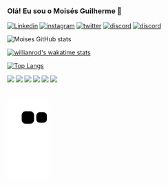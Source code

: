 <div>
	
<h3> Olá! Eu sou o Moisés Guilherme 👋 </h3>
</div>

<div >	
	
[![Linkedin](https://img.shields.io/badge/LinkedIn-0077B5?style=for-the-badge&logo=linkedin&logoColor=white)](https://www.linkedin.com/in/moisesguilherme/)
[![instagram](https://img.shields.io/badge/Instagram-E4405F?style=for-the-badge&logo=instagram&logoColor=white)](https://www.instagram.com/moisesgui23/)
[![twitter](https://img.shields.io/badge/Twitter-1DA1F2?style=for-the-badge&logo=twitter&logoColor=white)](https://twitter.com/Moisesmgo)
[![discord](https://img.shields.io/badge/Discord-7289DA?style=for-the-badge&logo=discord&logoColor=white)](Moisés5898)
[![discord](https://img.shields.io/badge/Gmail-D14836?style=for-the-badge&logo=gmail&logoColor=white)](gmail)
</div>

<div >
	
![Moises GitHub stats](https://github-readme-stats.vercel.app/api?username=moisesgui&show_icons=true&theme=highcontrast)
<div>
	
<div>
	
[![willianrod's wakatime stats](https://github-readme-stats.vercel.app/api/wakatime?username=willianrod&theme=highcontrast)](https://github.com/anuraghazra/github-readme-stats)
</div>
	
<div>
	
[![Top Langs](https://github-readme-stats.vercel.app/api/top-langs/?username=moisesgui&layout=compact&theme=highcontrast)](https://github.com/anuraghazra/github-readme-stats)
</div>
	
<div>
	
<img widht="40" height="40" src="https://cdn.jsdelivr.net/gh/devicons/devicon/icons/javascript/javascript-original.svg" />
<img widht="40" height="40" src="https://cdn.jsdelivr.net/gh/devicons/devicon/icons/typescript/typescript-original.svg" />
<img widht="40" height="40" src="https://cdn.jsdelivr.net/gh/devicons/devicon/icons/react/react-original.svg" />
<img widht="40" height="40" src="https://cdn.jsdelivr.net/gh/devicons/devicon/icons/vuejs/vuejs-original.svg" />
<img widht="40" height="40" src="https://cdn.jsdelivr.net/gh/devicons/devicon/icons/html5/html5-original.svg" />
<img widht="40" height="40" src="https://cdn.jsdelivr.net/gh/devicons/devicon/icons/css3/css3-original.svg">
</div><br>

<div>



	
![snake gif](https://github.com/moisesgui/moisesgui/blob/output/github-contribution-grid-snake.svg)	
</div>
